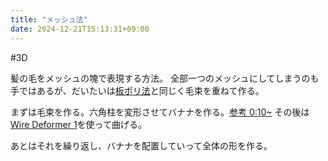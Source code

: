```yaml
---
title: "メッシュ法"
date: 2024-12-21T15:13:31+09:00
---
```

#3D

髪の毛をメッシュの塊で表現する方法。
全部一つのメッシュにしてしまうのも手ではあるが、だいたいは[板ポリ法](板ポリ法.md)と同じく毛束を重ねて作る。

まずは毛束を作る。六角柱を変形させてバナナを作る。[参考 0:10~](https://youtu.be/GcExaTfFvHM)
その後は[Wire Deformer 1](Wire%20Deformer%201.md)を使って曲げる。

あとはそれを繰り返し、バナナを配置していって全体の形を作る。
